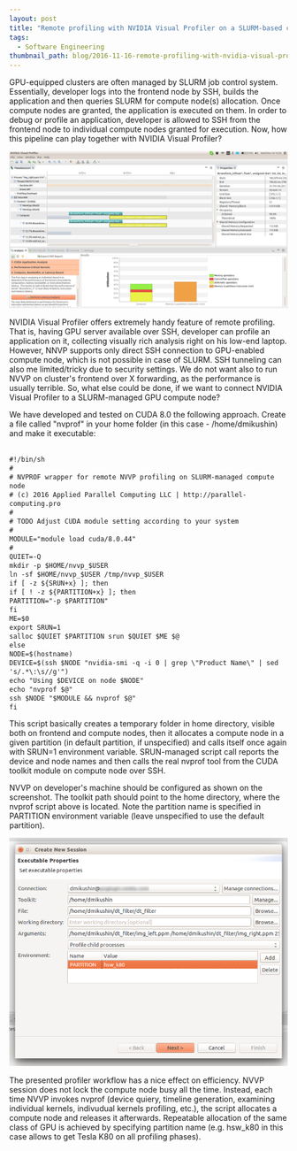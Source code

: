 ```yaml
---
layout: post
title: "Remote profiling with NVIDIA Visual Profiler on a SLURM-based cluster"
tags:
  - Software Engineering
thumbnail_path: blog/2016-11-16-remote-profiling-with-nvidia-visual-profiler-on-a-slurm-based-cluster/nvvp_results.png
---
```


GPU-equipped clusters are often managed by SLURM job control system. Essentially, developer logs into the frontend node by SSH, builds the application and then queries SLURM for compute node(s) allocation. Once compute nodes are granted, the application is executed on them. In order to debug or profile an application, developer is allowed to SSH from the frontend node to individual compute nodes granted for execution. Now, how this pipeline can play together with NVIDIA Visual Profiler?

![alt text](\assets\img\blog\2016-11-16-remote-profiling-with-nvidia-visual-profiler-on-a-slurm-based-cluster/nvvp_results.png "Logo Title Text 1")

NVIDIA Visual Profiler offers extremely handy feature of remote profiling. That is, having GPU server available over SSH, developer can profile an application on it, collecting visually rich analysis right on his low-end laptop. However, NNVP supports only direct SSH connection to GPU-enabled compute node, which is not possible in case of SLURM. SSH tunneling can also me limited/tricky due to security settings. We do not want also to run NVVP on cluster's frontend over X forwarding, as the performance is usually terrible. So, what else could be done, if we want to connect NVIDIA Visual Profiler to a SLURM-managed GPU compute node?

We have developed and tested on CUDA 8.0 the following approach. Create a file called "nvprof" in your home folder (in this case - /home/dmikushin) and make it executable:

```

#!/bin/sh
#
# NVPROF wrapper for remote NVVP profiling on SLURM-managed compute node
# (c) 2016 Applied Parallel Computing LLC | http://parallel-computing.pro
#
# TODO Adjust CUDA module setting according to your system
#
MODULE="module load cuda/8.0.44"
#
QUIET=-Q
mkdir -p $HOME/nvvp_$USER
ln -sf $HOME/nvvp_$USER /tmp/nvvp_$USER
if [ -z ${SRUN+x} ]; then
if [ ! -z ${PARTITION+x} ]; then
PARTITION="-p $PARTITION"
fi
ME=$0
export SRUN=1
salloc $QUIET $PARTITION srun $QUIET $ME $@
else
NODE=$(hostname)
DEVICE=$(ssh $NODE "nvidia-smi -q -i 0 | grep \"Product Name\" | sed 's/.*\:\s//g'")
echo "Using $DEVICE on node $NODE"
echo "nvprof $@"
ssh $NODE "$MODULE && nvprof $@"
fi
```

This script basically creates a temporary folder in home directory, visible both on frontend and compute nodes, then it allocates a compute node in a given partition (in default partition, if unspecified) and calls itself once again with SRUN=1 environment variable. SRUN-managed script call reports the device and node names and then calls the real nvprof tool from the CUDA toolkit module on compute node over SSH.

NVVP on developer's machine should be configured as shown on the screenshot. The toolkit path should point to the home directory, where the nvprof script above is located. Note the partition name is specified in PARTITION environment variable (leave unspecified to use the default partition).

![alt text](\assets\img\blog\2016-11-16-remote-profiling-with-nvidia-visual-profiler-on-a-slurm-based-cluster/nvvp_slurm_setup.png "Logo Title Text 1")

The presented profiler workflow has a nice effect on efficiency. NVVP session does not lock the compute node busy all the time. Instead, each time NVVP invokes nvprof (device quiery, timeline generation, examining individual kernels, indivudual kernels profiling, etc.), the script allocates a compute node and releases it afterwards. Repeatable allocation of the same class of GPU is achieved by specifying partition name (e.g. hsw_k80 in this case allows to get Tesla K80 on all profiling phases).
